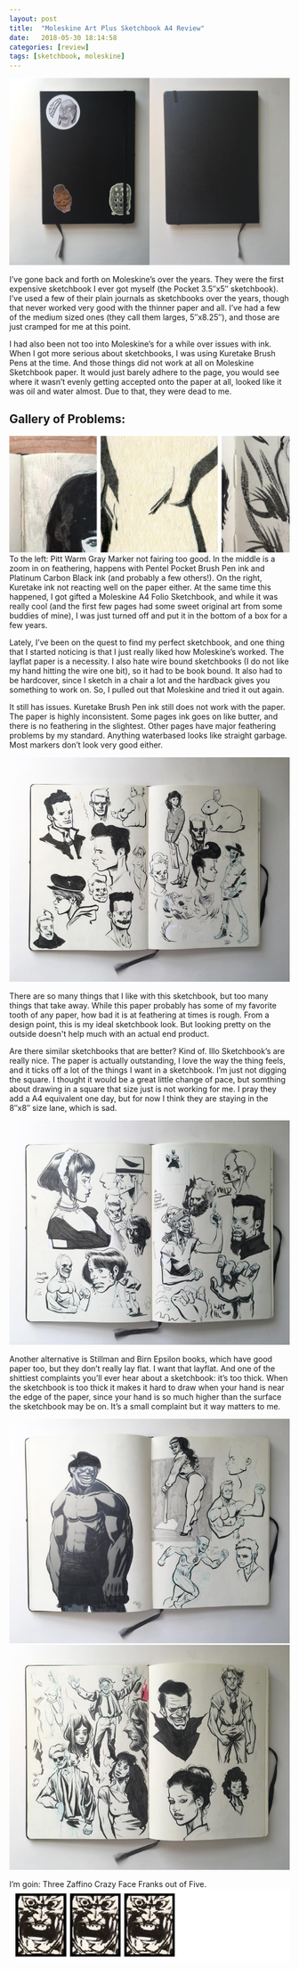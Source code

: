```yaml
---
layout: post
title:  "Moleskine Art Plus Sketchbook A4 Review"
date:   2018-05-30 18:14:58
categories: [review]
tags: [sketchbook, moleskine]
---
```



![Front and Back image of Moleskine Art Plus A4 Sketchbook](/assets/img/blog-images/front-and-back.jpg)

I’ve gone back and forth on Moleskine’s over the years.  They were the first expensive sketchbook I ever got myself (the Pocket 3.5″x5″ sketchbook).  I’ve used  a few of their plain journals as sketchbooks over the years, though that never worked very good with the thinner paper and all.  I’ve had a few of the medium sized ones (they call them larges, 5″x8.25″), and those are just cramped for me at this point.

I had also been not too into Moleskine’s for a while over issues with ink.  When I got more serious about sketchbooks, I was using Kuretake Brush Pens at the time.  And those things did not work at all on Moleskine Sketchbook paper.  It would just barely adhere to the page, you would see where it wasn’t evenly getting accepted onto the paper at all, looked like it was oil and water almost.  Due to that, they were dead to me.

<!--more-->

## Gallery of Problems:
![Image description](/assets/img/blog-images/no-good-gallery.jpg)
 To the left: Pitt Warm Gray Marker not fairing too good. In the middle is a zoom in on feathering, happens with Pentel Pocket Brush Pen ink and Platinum Carbon Black ink (and probably a few others!). On the right, Kuretake ink not reacting well on the paper either.
At the same time this happened, I got gifted a Moleskine A4 Folio Sketchbook, and while it was really cool (and the first few pages had some sweet original art from some buddies of mine), I was just turned off and put it in the bottom of a box for a few years.

Lately, I’ve been on the quest to find my perfect sketchbook, and one thing that I started noticing is that I just really liked how Moleskine’s worked.  The layflat paper is a necessity.  I also hate wire bound sketchbooks (I do not like my hand hitting the wire one bit), so it had to be book bound.  It also had to be hardcover, since I sketch in a chair a lot and the hardback gives you something to work on.  So, I pulled out that Moleskine and tried it out again.

It still has issues.  Kuretake Brush Pen ink still does not work with the paper.  The paper is highly inconsistent.  Some pages ink goes on like butter, and there is no feathering in the slightest.  Other pages have major feathering problems by my standard.  Anything waterbased looks like straight garbage.  Most markers don’t look very good either.

![Sample Spread of Sketches](/assets/img/blog-images/spread-1.jpg)

There are so many things that I like with this sketchbook, but too many things that take away.  While this paper probably has some of my favorite tooth of any paper, how bad it is at feathering at times is rough.  From a design point, this is my ideal sketchbook look.  But looking pretty on the outside doesn't help much with an actual end product.

Are there similar sketchbooks that are better?  Kind of. Illo Sketchbook’s are really nice.  The paper is actually outstanding, I love the way the thing feels, and it ticks off a lot of the things I want in a sketchbook.  I’m just not digging the square.  I thought it would be a great little change of pace, but somthing about drawing in a square that size just is not working for me.  I pray they add a A4 equivalent one day, but for now I think they are staying in the 8″x8″ size lane, which is sad.

![Sample Spread of Sketches](/assets/img/blog-images/spread-2.jpg)

Another alternative is Stillman and Birn Epsilon books, which have good paper too, but they don’t really lay flat.  I want that layflat.  And one of the shittiest complaints you’ll ever hear about a sketchbook:  it’s too thick.  When the sketchbook is too thick it makes it hard to draw when your hand is near the edge of the paper, since your hand is so much higher than the surface the sketchbook may be on.  It’s a small complaint but it way matters to me.

![Sample Spread of Sketches](/assets/img/blog-images/spread-3.jpg)
![Sample Spread of Sketches](/assets/img/blog-images/spread-4.jpg)

I’m goin: Three Zaffino Crazy Face Franks out of Five.
![3 Zaffino Stars out of 5](/assets/img/blog-images/zaffino-scale-3-star.jpg)
